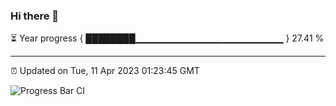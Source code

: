 ### Hi there 👋

⏳ Year progress { ████████▁▁▁▁▁▁▁▁▁▁▁▁▁▁▁▁▁▁▁▁▁▁ } 27.41 %

---

⏰ Updated on Tue, 11 Apr 2023 01:23:45 GMT

![Progress Bar CI](https://github.com/ZhaoGui/ZhaoGui/workflows/Progress%20Bar%20CI/badge.svg)
